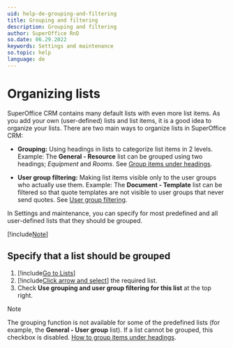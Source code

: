 ```yaml
---
uid: help-de-grouping-and-filtering
title: Grouping and filtering
description: Grouping and filtering
author: SuperOffice RnD
so.date: 06.29.2022
keywords: Settings and maintenance
so.topic: help
language: de
---
```


# Organizing lists

SuperOffice CRM contains many default lists with even more list items. As you add your own (user-defined) lists and list items, it is a good idea to organize your lists. There are two main ways to organize lists in SuperOffice CRM:

* **Grouping:** Using headings in lists to categorize list items in 2 levels. Example: The **General - Resource** list can be grouped using two headings; *Equipment* and *Rooms*. See [Group items under headings][1].

* **User group filtering:** Making list items visible only to the user groups who actually use them. Example: The **Document - Template** list can be filtered so that quote templates are not visible to user groups that never send quotes. See [User group filtering][2].

In Settings and maintenance, you can specify for most predefined and all user-defined lists that they should be grouped.

[!include[Note](../includes/note-minimum-list-items.md)]

## Specify that a list should be grouped

1. [!include[Go to Lists](../includes/goto-lists.md)]
2. [!include[Click arrow and select](../includes/expand-list.md)] the required list.
3. Check **Use grouping and user group filtering for this list** at the top right.

> [!NOTE]
> The grouping function is not available for some of the predefined lists (for example, the **General - User group** list). If a list cannot be grouped, this checkbox is disabled. [How to group items under headings][1].

<!-- Referenced links -->
[1]: grouping-items-under-headings.md
[2]: user-group-filtering.md

<!-- Referenced images -->

